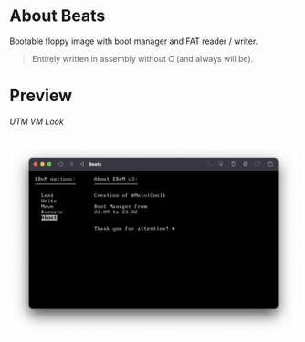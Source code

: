 # About Beats
Bootable floppy image with boot manager and FAT reader / writer.

> Entirely written in assembly without C (and always will be).

# Preview
###### UTM VM Look
<img alt="Preview.png" src="README/Preview.png">